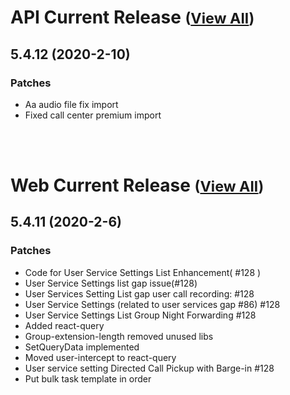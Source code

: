 
# API Current Release <small>([View All](/API.md))</small>
## 5.4.12 (2020-2-10)
### Patches 

- Aa audio file fix import
- Fixed call center premium import

<br><br>
# Web Current Release <small>([View All](/Web.md))</small>
## 5.4.11 (2020-2-6)
### Patches 

- Code for User Service Settings List Enhancement( #128 )
- User Service Settings list gap issue(#128)
- User Services Setting List gap user call recording: #128
- User Service Settings (related to user services gap #86) #128
- User Service Settings List Group Night Forwarding #128
- Added react-query
- Group-extension-length removed unused libs
- SetQueryData implemented
- Moved user-intercept to react-query
- User service setting Directed Call Pickup with Barge-in #128
- Put bulk task template in order

  